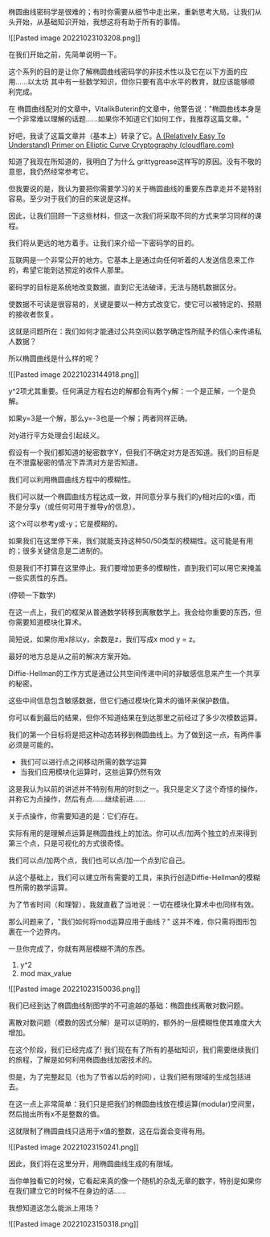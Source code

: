 椭圆曲线密码学是很难的；有时你需要从细节中走出来，重新思考大局。让我们从头开始，从基础知识开始，我想这将有助于所有的事情。

![[Pasted image 20221023103208.png]]

在我们开始之前，先简单说明一下。

这个系列的目的是让你了解椭圆曲线密码学的非技术性以及它在以下方面的应用......以太坊 其中有一些数学知识，但你只要有高中水平的教育，就应该能够顺利完成。

在 椭圆曲线配对的文章中，VitalikButerin的文章中，他警告说："椭圆曲线本身是一个非常难以理解的话题......如果你不知道它们如何工作，我推荐这篇文章。"

好吧，我读了这篇文章并（基本上）转录了它。[A (Relatively Easy To Understand) Primer on Elliptic Curve Cryptography (cloudflare.com)](https://blog.cloudflare.com/a-relatively-easy-to-understand-primer-on-elliptic-curve-cryptography/)

知道了我现在所知道的，我明白了为什么 grittygrease这样写的原因。没有不敬的意思，我仍然经常参考它。

但我要说的是，我认为要把你需要学习的关于椭圆曲线的重要东西拿走并不是特别容易。至少对于我们的目的来说是这样。

因此，让我们回顾一下这些材料，但这一次我们将采取不同的方式来学习同样的课程。

我们将从更远的地方着手。让我们来介绍一下密码学的目的。

互联网是一个非常公开的地方。它基本上是通过向任何听着的人发送信息来工作的，希望它能到达预定的收件人那里。

密码学的目标是系统地改变数据，直到它无法破译，无法与随机数据区分。

使数据不可读是很容易的，关键是要以一种方式改变它，使它可以被特定的、预期的接收者恢复。


这就是问题所在：我们如何才能通过公共空间以数学确定性所赋予的信心来传递私人数据？

所以椭圆曲线是什么样的呢？

![[Pasted image 20221023144918.png]]

 y^2项尤其重要。任何满足方程右边的解都会有两个y解：一个是正解，一个是负解。

如果y=3是一个解，那么y=-3也是一个解；两者同样正确。

对y进行平方处理会引起歧义。

假设有一个我们都知道的秘密数字Y，但我们不确定对方是否知道。我们的目标是在不泄露秘密的情况下弄清对方是否知道。

我们可以利用椭圆曲线方程中的模糊性。

 我们可以就一个椭圆曲线方程达成一致，并同意分享与我们的y相对应的x值，而不是分享y（或任何可用于推导y的信息）。

这个x可以参考y或-y；它是模糊的。

如果我们在这里停下来，我们就能支持这种50/50类型的模糊性。这可能是有用的；很多关键信息是二进制的。

但是我们不打算在这里停止。我们要增加更多的模糊性，直到我们可以用它来掩盖一些实质性的东西。

 (停顿一下数学)

在这一点上，我们的框架从普通数学转移到离散数学上。我会给你重要的东西，但你需要知道模块化算术。

简短说，如果你用x除以y，余数是z，我们写成x mod y = z。

最好的地方总是从之前的解决方案开始。

Diffie-Hellman的工作方式是通过公共空间传递中间的非敏感信息来产生一个共享的秘密。

这些中间信息包含敏感数据，但它们通过模块化算术的循环来保护数值。

你可以看到最后的结果，但你不知道结果在到达那里之前经过了多少次模数运算。

我们的第一个目标将是把这种动态转移到椭圆曲线上。为了做到这一点，有两件事必须是可能的。

- 我们可以进行点之间移动所需的数学运算
- 当我们应用模块化运算时，这些运算仍然有效

这是我认为以前的讲述并不特别有用的时刻之一。我只是定义了这个奇怪的操作，并称它为点操作，然后有点......继续前进......

关于点操作，你需要知道的是：它们存在。

实际有用的是理解点运算是椭圆曲线上的加法。你可以点/加两个独立的点来得到第三个点，只是可视化的方式很奇怪。

我们可以点/加两个点，我们也可以点/加一个点到它自己。

从这个基础上，我们可以建立所有需要的工具，来执行创造Diffie-Hellman的模糊性所需的数学运算。

为了节省时间（和理智），我就直截了当地说：一切在模块化算术中也同样有效。

那么问题来了，"我们如何将mod运算应用于曲线？" 这并不难，你只需将图形包裹在一个边界内。

一旦你完成了，你就有两层模糊不清的东西。

1) y^2
2) mod max_value

![[Pasted image 20221023150036.png]]

我们已经到达了椭圆曲线制图学的不可逾越的基础：椭圆曲线离散对数问题。

离散对数问题（模数的因式分解）是可以证明的，额外的一层模糊性使其难度大大增加。

在这个阶段，我们已经完成了! 我们现在有了所有的基础知识，我们需要继续我们的旅程，了解是如何利用椭圆曲线加密技术的。

但是，为了完整起见（也为了节省以后的时间），让我们把有限域的生成包括进去。

在这一点上非常简单：我们只是把我们的椭圆曲线放在模运算(modular)空间里，然后抛出所有x不是整数的值。

这就限制了椭圆曲线只适用于x值的整数，这在后面会变得有用。

![[Pasted image 20221023150241.png]]

因此，我们将在这里分开，用椭圆曲线生成的有限域。

当你单独看它的时候，它看起来真的像一个随机的杂乱无章的数字，特别是如果你在我们建立它的时候不在身边的话......

我想知道这怎么能派上用场？

![[Pasted image 20221023150318.png]]

